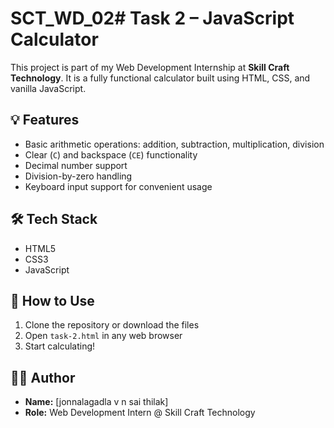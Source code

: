 # SCT_WD_02# Task 2 – JavaScript Calculator

This project is part of my Web Development Internship at **Skill Craft Technology**. It is a fully functional calculator built using HTML, CSS, and vanilla JavaScript.

## 💡 Features

- Basic arithmetic operations: addition, subtraction, multiplication, division
- Clear (`C`) and backspace (`CE`) functionality
- Decimal number support
- Division-by-zero handling
- Keyboard input support for convenient usage

## 🛠️ Tech Stack

- HTML5
- CSS3
- JavaScript 


## 🚀 How to Use

1. Clone the repository or download the files
2. Open `task-2.html` in any web browser
3. Start calculating!

## 👨‍💻 Author

- **Name:** [jonnalagadla v n sai thilak]
- **Role:** Web Development Intern @ Skill Craft Technology
